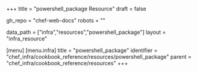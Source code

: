 +++
title = "powershell_package Resource"
draft = false

gh_repo = "chef-web-docs"
robots = ""

data_path = ["infra","resources","powershell_package"]
layout = "infra_resource"


[menu]
  [menu.infra]
    title = "powershell_package"
    identifier = "chef_infra/cookbook_reference/resources/powershell_package"
    parent = "chef_infra/cookbook_reference/resources"
+++

<!-- The contents of this page are automatically generated from the powershell_package.yaml file in the data directory. -->
<!-- To suggest a change, edit the https://github.com/chef/chef/blob/master/lib/chef/resource/powershell_package.rb file
      and submit a pull request to the https://github.com/chef/chef repository. -->
